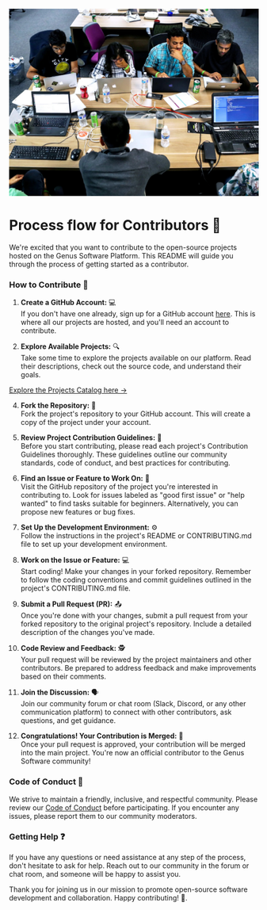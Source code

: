 ![Tech Quests Card](projects.jpg)
<a name="readme-top"></a>

# Process flow for Contributors 🚀

We're excited that you want to contribute to the open-source projects hosted on the Genus Software Platform. This README will guide you through the process of getting started as a contributor.

### How to Contribute 🤝

1. **Create a GitHub Account:** 💻<br>
   If you don't have one already, sign up for a GitHub account [here](https://github.com/join). This is where all our projects are hosted, and you'll need an account to contribute.

2. **Explore Available Projects:** 🔍<br>
   Take some time to explore the projects available on our platform. Read their descriptions, check out the source code, and understand their goals.

[Explore the Projects Catalog here → ](os-projects.md)

4. **Fork the Repository:** 🍴<br>
   Fork the project's repository to your GitHub account. This will create a copy of the project under your account.

5. **Review Project Contribution Guidelines:** 📜<br>
   Before you start contributing, please read each project's Contribution Guidelines thoroughly. These guidelines outline our community standards, code of conduct, and best practices for contributing.

6. **Find an Issue or Feature to Work On:** 🎯<br>
   Visit the GitHub repository of the project you're interested in contributing to. Look for issues labeled as "good first issue" or "help wanted" to find tasks suitable for beginners. Alternatively, you can propose new features or bug fixes.

7. **Set Up the Development Environment:** ⚙️<br>
   Follow the instructions in the project's README or CONTRIBUTING.md file to set up your development environment.

8. **Work on the Issue or Feature:** 💻<br>
   Start coding! Make your changes in your forked repository. Remember to follow the coding conventions and commit guidelines outlined in the project's CONTRIBUTING.md file.

9. **Submit a Pull Request (PR):** 📤<br>
   Once you're done with your changes, submit a pull request from your forked repository to the original project's repository. Include a detailed description of the changes you've made.

10. **Code Review and Feedback:** 🕵️<br>
   Your pull request will be reviewed by the project maintainers and other contributors. Be prepared to address feedback and make improvements based on their comments.

11. **Join the Discussion:** 🗣️<br>
   Join our community forum or chat room (Slack, Discord, or any other communication platform) to connect with other contributors, ask questions, and get guidance.

12. **Congratulations! Your Contribution is Merged:** 🎉<br>
   Once your pull request is approved, your contribution will be merged into the main project. You're now an official contributor to the Genus Software community!

### Code of Conduct 📜

We strive to maintain a friendly, inclusive, and respectful community. Please review our [Code of Conduct](CODE_OF_CONDUCT.md) before participating. If you encounter any issues, please report them to our community moderators.

### Getting Help ❓

If you have any questions or need assistance at any step of the process, don't hesitate to ask for help. Reach out to our community in the forum or chat room, and someone will be happy to assist you.

Thank you for joining us in our mission to promote open-source software development and collaboration. Happy contributing! 🎉.
